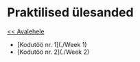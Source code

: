 # Praktilised ülesanded  
[<< Avalehele](../README.md)

* [Kodutöö nr. 1](./Week 1)
* [Kodutöö nr. 2](./Week 2)
